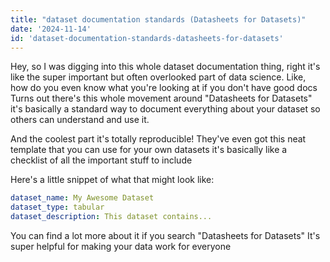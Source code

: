 ```yaml
---
title: "dataset documentation standards (Datasheets for Datasets)"
date: '2024-11-14'
id: 'dataset-documentation-standards-datasheets-for-datasets'
---
```


Hey, so I was digging into this whole dataset documentation thing, right  it's like the super important but often overlooked part of data science.  Like, how do you even know what you're looking at if you don't have good docs  Turns out there's this whole movement around "Datasheets for Datasets"  it's basically a standard way to document everything about your dataset so others can understand and use it.  

And the coolest part  it's totally reproducible!  They've even got this neat template that you can use for your own datasets  it's basically like a checklist of all the important stuff to include  

Here's a little snippet of what that might look like:  
```yaml
dataset_name: My Awesome Dataset
dataset_type: tabular
dataset_description: This dataset contains...
```

You can find a lot more about it if you search "Datasheets for Datasets"  It's super helpful for making your data work for everyone
